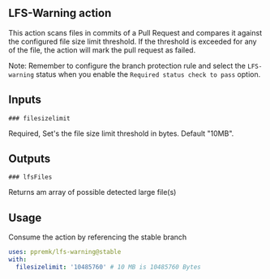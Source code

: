 ## LFS-Warning action

This action scans files in commits of a Pull Request and compares it against the configured file size limit threshold. If the threshold is exceeded for any of the file, the action will mark the pull request as failed. 

Note: Remember to configure the branch protection rule and select the `LFS-warning` status when you enable the `Required status check to pass` option.

## Inputs

` ### filesizelimit `

Required, Set's the file size limit threshold in bytes. Default "10MB".

## Outputs

`### lfsFiles `

Returns am array of possible detected large file(s)

## Usage

Consume the action by referencing the stable branch

```yaml
uses: ppremk/lfs-warning@stable
with:
  filesizelimit: '10485760' # 10 MB is 10485760 Bytes
```
